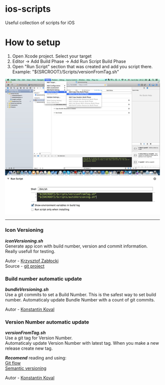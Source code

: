 ios-scripts
===========
Useful collection of scripts for iOS

How to setup
===========
1. Open Xcode project. Select your target  
2. Editor -> Add Build Phase -> Add Run Script Build Phase  
3. Open "Run Script" section that was created and add you script there.  
   Example: "${SRCROOT}/Scripts/versionFromTag.sh"  

![Screenshot](/readme/script-full-screen.jpg "Step 1-2")  
![Screenshot](/readme/script-files-setup.jpg "Step 3")  

----

### Icon Versioning
***iconVersioning.sh***  
Generate app icon with build number, version and commit information. Really usefull for testing.  

Autor - [Krzysztof Zabłocki](https://github.com/krzysztofzablocki)  
Source - [git project](https://github.com/krzysztofzablocki/IconOverlaying)  

### Build number automatic update
***bundleVersioning.sh***  
Use a git commits to set a Build Number. This is the safest way to set build number.
Automaticaly update Bundle Number with a count of git commits.  

Autor - [Konstantin Koval](https://github.com/konstantinkoval)  


### Version Number automatic update
***versionFromTag.sh***  
Use a git tag for Version Number.  
Automaticaly update Version Number with latest tag. When you make a new release create new tag.

***Recomend*** reading and using:  
[Git flow](http://nvie.com/posts/a-successful-git-branching-model)  
[Semantic versioning](http://semver.org)  

Autor - [Konstantin Koval](https://github.com/konstantinkoval)  
